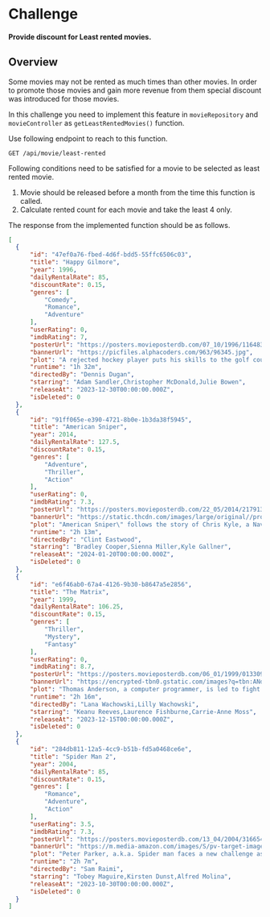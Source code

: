    # Challenge #
#### Provide discount for Least rented movies.

## Overview

Some movies may not be rented as much times than other movies. In order to promote those movies and gain more revenue from them special discount was introduced for those movies.

In this challenge you need to implement this feature in `movieRepository` and `movieController` as `getLeastRentedMovies()` function.

Use following endpoint to reach to this function.
```http
GET /api/movie/least-rented
```

Following conditions need to be satisfied for a movie to be selected as least rented movie.

1. Movie should be released before a month from the time this function is called.
2. Calculate rented count for each movie and take the least 4 only.

The response from the implemented function should be as follows.

```json
[
  {
      "id": "47ef0a76-fbed-4d6f-bdd5-55ffc6506c03",
      "title": "Happy Gilmore",
      "year": 1996,
      "dailyRentalRate": 85,
      "discountRate": 0.15,
      "genres": [
          "Comedy",
          "Romance",
          "Adventure"
      ],
      "userRating": 0,
      "imdbRating": 7,
      "posterUrl": "https://posters.movieposterdb.com/07_10/1996/116483/l_116483_181afe60.jpg",
      "bannerUrl": "https://picfiles.alphacoders.com/963/96345.jpg",
      "plot": "A rejected hockey player puts his skills to the golf course to save his grandmother's house.",
      "runtime": "1h 32m",
      "directedBy": "Dennis Dugan",
      "starring": "Adam Sandler,Christopher McDonald,Julie Bowen",
      "releaseAt": "2023-12-30T00:00:00.000Z",
      "isDeleted": 0
  },
  {
      "id": "91ff065e-e390-4721-8b0e-1b3da38f5945",
      "title": "American Sniper",
      "year": 2014,
      "dailyRentalRate": 127.5,
      "discountRate": 0.15,
      "genres": [
          "Adventure",
          "Thriller",
          "Action"
      ],
      "userRating": 0,
      "imdbRating": 7.3,
      "posterUrl": "https://posters.movieposterdb.com/22_05/2014/2179136/l_2179136_e67933e8.jpg",
      "bannerUrl": "https://static.thcdn.com/images/large/original//productimg/1600/1600/15278576-5465127341444934.jpg",
      "plot": "American Sniper\" follows the story of Chris Kyle, a Navy SEAL sniper with the most confirmed kills in U.S. military history. As Kyle becomes a legend on the battlefield, he struggles to reconcile his military service with his family life, facing the challenges of war, trauma, and the toll of his actions on his mental and emotional well-being.",
      "runtime": "2h 13m",
      "directedBy": "Clint Eastwood",
      "starring": "Bradley Cooper,Sienna Miller,Kyle Gallner",
      "releaseAt": "2024-01-20T00:00:00.000Z",
      "isDeleted": 0
  },
  {
      "id": "e6f46ab0-67a4-4126-9b30-b8647a5e2856",
      "title": "The Matrix",
      "year": 1999,
      "dailyRentalRate": 106.25,
      "discountRate": 0.15,
      "genres": [
          "Thriller",
          "Mystery",
          "Fantasy"
      ],
      "userRating": 0,
      "imdbRating": 8.7,
      "posterUrl": "https://posters.movieposterdb.com/06_01/1999/0133093/l_77607_0133093_ab8bc972.jpg",
      "bannerUrl": "https://encrypted-tbn0.gstatic.com/images?q=tbn:ANd9GcSRnW2auKIUMHvoiX-eTeVWTjXmHUb47Hi1lSRPCGDHlB6oMbkj3VpF1dhqQ6gtK-fqbzs&usqp=CAU",
      "plot": "Thomas Anderson, a computer programmer, is led to fight an underground war against powerful computers who have constructed his entire reality with a system called the Matrix.",
      "runtime": "2h 16m",
      "directedBy": "Lana Wachowski,Lilly Wachowski",
      "starring": "Keanu Reeves,Laurence Fishburne,Carrie-Anne Moss",
      "releaseAt": "2023-12-15T00:00:00.000Z",
      "isDeleted": 0
  },
  {
      "id": "284db811-12a5-4cc9-b51b-fd5a0468ce6e",
      "title": "Spider Man 2",
      "year": 2004,
      "dailyRentalRate": 85,
      "discountRate": 0.15,
      "genres": [
          "Romance",
          "Adventure",
          "Action"
      ],
      "userRating": 3.5,
      "imdbRating": 7.3,
      "posterUrl": "https://posters.movieposterdb.com/13_04/2004/316654/l_316654_ec1564ae.jpg",
      "bannerUrl": "https://m.media-amazon.com/images/S/pv-target-images/1b5a47977489320f63ec82e39dc7377922f37de680cb9e4f76ed272aa5c9b533.jpg",
      "plot": "Peter Parker, a.k.a. Spider man faces a new challenge as he battles Doctor Octopus, a scientist who has been transformed into a dangerous villain following a failed experiment.",
      "runtime": "2h 7m",
      "directedBy": "Sam Raimi",
      "starring": "Tobey Maguire,Kirsten Dunst,Alfred Molina",
      "releaseAt": "2023-10-30T00:00:00.000Z",
      "isDeleted": 0
  }
]
```